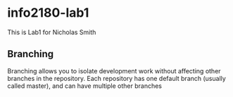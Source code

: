 # info2180-lab1

This is Lab1 for Nicholas Smith

## Branching
Branching allows you to isolate development work without
affecting other branches in the repository. Each repository
has one default branch (usually called master), and can have
multiple other branches